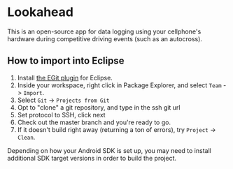 Lookahead
===
This is an open-source app for data logging using your cellphone's hardware during competitive driving events (such as an autocross).

How to import into Eclipse
---
1. Install [the EGit plugin](http://www.eclipse.org/egit/) for Eclipse.
1. Inside your workspace, right click in Package Explorer, and select `Team` -> `Import`.
1. Select `Git` -> `Projects from Git`
1. Opt to "clone" a git repository, and type in the ssh git url
1. Set protocol to SSH, click next
1. Check out the master branch and you're ready to go.
1. If it doesn't build right away (returning a ton of errors), try `Project` -> `Clean`.

Depending on how your Android SDK is set up, you may need to install additional SDK target versions in order to build the project.
